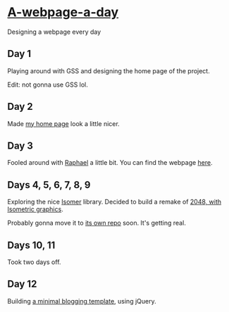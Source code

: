# [A-webpage-a-day](http://themoechaieb.com/A-webpage-a-day/index.html)

Designing a webpage every day

## Day 1

Playing around with GSS and designing the home page of the project.

Edit: not gonna use GSS lol.

## Day 2

Made [my home page](http://themoechaieb.com) look a little nicer.

## Day 3

Fooled around with [Raphael](http://raphaeljs.com/) a little bit. You can find the webpage [here](http://themoechaieb.com/A-webpage-a-day/day3/raphael.html).

## Days 4, 5, 6, 7, 8, 9

Exploring the nice [Isomer](http://jdan.github.io/isomer/) library. Decided to build a remake of [2048, with Isometric graphics](http://themoechaieb.com/Isometric-2048/index.html).

Probably gonna move it to [its own repo](https://github.com/mac-adam-chaieb/Isometric-2048/) soon. It's getting real.

## Days 10, 11

Took two days off.

## Day 12

Building [a minimal blogging template](http://themoechaieb.com/A-webpage-a-day/day10/index.html), using jQuery.
